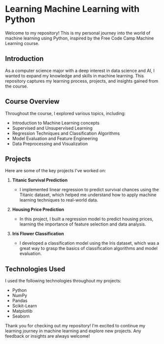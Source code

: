 # Learning Machine Learning with Python

Welcome to my repository! This is my personal journey into the world of machine learning using Python, inspired by the Free Code Camp Machine Learning course. 

## Introduction

As a computer science major with a deep interest in data science and AI, I wanted to expand my knowledge and skills in machine learning. This repository captures my learning process, projects, and insights gained from the course. 

## Course Overview

Throughout the course, I explored various topics, including:

- Introduction to Machine Learning concepts
- Supervised and Unsupervised Learning
- Regression Techniques and Classification Algorithms
- Model Evaluation and Feature Engineering
- Data Preprocessing and Visualization

## Projects

Here are some of the key projects I've worked on:

1. **Titanic Survival Prediction**
   - I implemented linear regression to predict survival chances using the Titanic dataset, which helped me understand how to apply machine learning techniques to real-world data.

2. **Housing Price Prediction**
   - In this project, I built a regression model to predict housing prices, learning the importance of feature selection and data analysis.

3. **Iris Flower Classification**
   - I developed a classification model using the Iris dataset, which was a great way to grasp the basics of classification algorithms and model evaluation.

## Technologies Used

I used the following technologies throughout my projects:

- Python
- NumPy
- Pandas
- Scikit-Learn
- Matplotlib
- Seaborn


Thank you for checking out my repository! I'm excited to continue my learning journey in machine learning and explore new projects. Any feedback or insights are always welcome!

